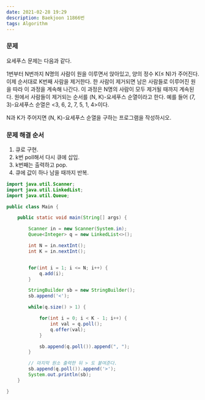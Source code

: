 ```yaml
---
date: 2021-02-28 19:29
description: Baekjoon 11866번
tags: Algorithm
---
```

### 문제
요세푸스 문제는 다음과 같다.

1번부터 N번까지 N명의 사람이 원을 이루면서 앉아있고, 양의 정수 K(≤ N)가 주어진다. 이제 순서대로 K번째 사람을 제거한다. 한 사람이 제거되면 남은 사람들로 이루어진 원을 따라 이 과정을 계속해 나간다. 이 과정은 N명의 사람이 모두 제거될 때까지 계속된다. 원에서 사람들이 제거되는 순서를 (N, K)-요세푸스 순열이라고 한다. 예를 들어 (7, 3)-요세푸스 순열은 <3, 6, 2, 7, 5, 1, 4>이다.

N과 K가 주어지면 (N, K)-요세푸스 순열을 구하는 프로그램을 작성하시오.

### 문제 해결 순서
1. 큐로 구현.
2. k번 poll해서 다시 큐에 삽입.
3. k번째는 출력하고 pop.
4. 큐에 값이 하나 남을 때까지 반복.

```java
import java.util.Scanner;
import java.util.LinkedList;
import java.util.Queue;

public class Main {

    public static void main(String[] args) {

        Scanner in = new Scanner(System.in);
        Queue<Integer> q = new LinkedList<>();

        int N = in.nextInt();
        int K = in.nextInt();


        for(int i = 1; i <= N; i++) {
            q.add(i);
        }

        StringBuilder sb = new StringBuilder();
        sb.append('<');

        while(q.size() > 1) {

            for(int i = 0; i < K - 1; i++) {
                int val = q.poll();
                q.offer(val);
            }

            sb.append(q.poll()).append(", ");
        }

        // 마지막 원소 출력한 뒤 > 도 붙여준다.
        sb.append(q.poll()).append('>');
        System.out.println(sb);
    }

}
```
